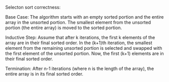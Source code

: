 Selecton sort correctness:

Base Case: The algorithm starts with an empty sorted portion and the entire array in the unsorted portion. The smallest element from the unsorted portion (the entire array) is moved to the sorted portion.

Inductive Step: Assume that after k iterations, the first k elements of the array are in their final sorted order. In the (k+1)th iteration, the smallest element from the remaining unsorted portion is selected and swapped with the first element of the unsorted portion. Now, the first (k+1) elements are in their final sorted order.

Termination: After n-1 iterations (where n is the length of the array), the entire array is in its final sorted order.
